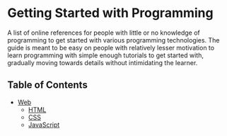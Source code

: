 # Getting Started with Programming

A list of online references for people with little or no knowledge of programming to get started with various programming technologies. The guide is meant to be easy on people with relatively lesser motivation to learn programming with simple enough tutorials to get started with, gradually moving towards details without intimidating the learner.

## Table of Contents

- [Web](web)
  - [HTML](web/01-html.md)
  - [CSS](web/02-css.md)
  - [JavaScript](web/03-javascript.md)
